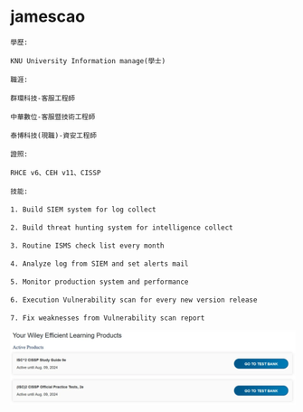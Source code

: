 # jamescao
    學歷:

    KNU University Information manage(學士)

    職涯:

    群環科技-客服工程師

    中華數位-客服暨技術工程師

    泰博科技(現職)-資安工程師

    證照:

    RHCE v6、CEH v11、CISSP

    技能:

    1. Build SIEM system for log collect

    2. Build threat hunting system for intelligence collect

    3. Routine ISMS check list every month

    4. Analyze log from SIEM and set alerts mail

    5. Monitor production system and performance

    6. Execution Vulnerability scan for every new version release

    7. Fix weaknesses from Vulnerability scan report
![image](https://github.com/favorite986141/jamescao/blob/main/%E8%9E%A2%E5%B9%95%E6%93%B7%E5%8F%96%E7%95%AB%E9%9D%A2%202023-12-06%20151004.png)
